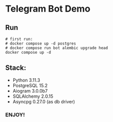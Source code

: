 # Telegram Bot Demo
## Run
```shell
# first run:
# docker compose up -d postgres
# docker compose run bot alembic upgrade head
docker compose up -d
```
## Stack:
* Python 3.11.3
* PostgreSQL 15.2
* Aiogram 3.0.0b7
* SQLAlchemy 2.0.15
* Asyncpg 0.27.0 (as db driver)
### ENJOY!
